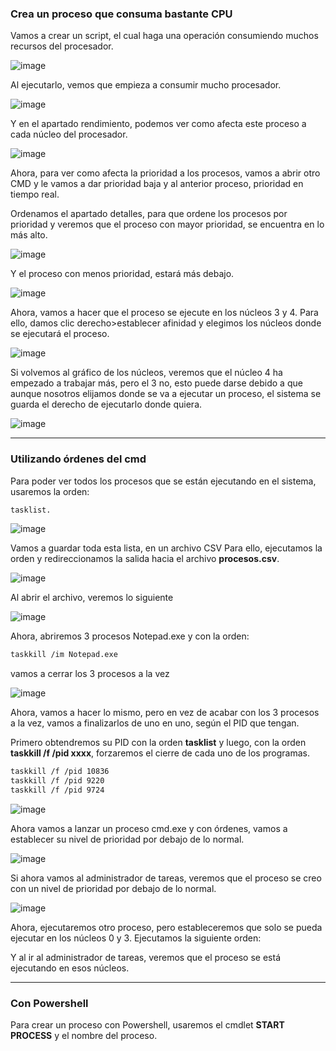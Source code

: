 ### Crea un proceso que consuma bastante CPU

Vamos a crear un script, el cual haga una operación consumiendo muchos recursos del procesador.

![image](https://github.com/user-attachments/assets/76adef98-ebd0-4d30-ba7c-ecb460119d8b)

Al ejecutarlo, vemos que empieza a consumir mucho procesador.

![image](https://github.com/user-attachments/assets/6a7cb25c-aada-4685-b7ed-f7049b039fa9)

Y en el apartado rendimiento, podemos ver como afecta este proceso a cada núcleo del procesador. 

![image](https://github.com/user-attachments/assets/a988918d-1943-40d7-b07a-f3baeffb7c35)

Ahora, para ver como afecta la prioridad a los procesos, vamos a abrir otro CMD y le vamos a dar prioridad baja y al anterior proceso, prioridad en tiempo real. 

Ordenamos el apartado detalles, para que ordene los procesos por prioridad y veremos que el proceso con mayor prioridad, se encuentra en lo más alto. 

![image](https://github.com/user-attachments/assets/c64a72dc-0d4d-4625-8204-a0406c758661)

Y el proceso con menos prioridad, estará más debajo.

![image](https://github.com/user-attachments/assets/054b4d83-4ebc-4401-b868-a49e4382eb1c)

Ahora, vamos a hacer que el proceso se ejecute en los núcleos 3 y 4. Para ello, damos clic derecho>establecer afinidad y elegimos los núcleos donde se ejecutará el proceso.

![image](https://github.com/user-attachments/assets/31e84725-dc5d-4baf-a9c1-a75cd3ee6bba)

Si volvemos al gráfico de los núcleos, veremos que el núcleo 4 ha empezado a trabajar más, pero el 3 no, esto puede darse debido a que aunque nosotros elijamos donde se va a ejecutar un proceso, el sistema se guarda el derecho de ejecutarlo donde quiera.

![image](https://github.com/user-attachments/assets/e504bbe9-6f2d-4cc4-a29a-00e36c1c738c)

---

### Utilizando órdenes del cmd

Para poder ver todos los procesos que se están ejecutando en el sistema, usaremos la orden:
```bash
tasklist.
```

![image](https://github.com/user-attachments/assets/1ccaaffa-e89b-46a2-9451-d42456188207)

Vamos a guardar toda esta lista, en un archivo CSV 
Para ello, ejecutamos la orden y redireccionamos la salida hacia el archivo **procesos.csv**.

![image](https://github.com/user-attachments/assets/732bfdcb-4067-4a32-be7e-11aaabd12d43)

Al abrir el archivo, veremos lo siguiente

![image](https://github.com/user-attachments/assets/fd10abf9-1c47-4093-ac22-840895b7a5c2)

Ahora, abriremos 3 procesos Notepad.exe y con la orden:
```bash
taskkill /im Notepad.exe
```
vamos a cerrar los 3 procesos a la vez

![image](https://github.com/user-attachments/assets/29647eb3-1036-4a21-bc4e-e3e51a683b80)

Ahora, vamos a hacer lo mismo, pero en vez de acabar con los 3 procesos a la vez, vamos a finalizarlos de uno en uno, según el PID que tengan. 

Primero obtendremos su PID con la orden **tasklist** y luego, con la orden **taskkill /f /pid xxxx**, forzaremos el cierre de cada uno de los programas.

```bash
taskkill /f /pid 10836
taskkill /f /pid 9220
taskkill /f /pid 9724
```

![image](https://github.com/user-attachments/assets/d6dd48bd-1b91-47d6-a9ea-30eae1524592)

Ahora vamos a lanzar un proceso cmd.exe y con órdenes, vamos a establecer su nivel de prioridad por debajo de lo normal.

![image](https://github.com/user-attachments/assets/17666bfc-f3b5-446b-869f-0f901608c0d0)

Si ahora vamos al administrador de tareas, veremos que el proceso se creo con un nivel de prioridad por debajo de lo normal. 

![image](https://github.com/user-attachments/assets/064067f5-20ab-4b32-8556-0b83ea44bcb0)

Ahora, ejecutaremos otro proceso, pero estableceremos que solo se pueda ejecutar en los núcleos 0 y 3.
Ejecutamos la siguiente orden: 

Y al ir al administrador de tareas, veremos que el proceso se está ejecutando en esos núcleos. 

---

### Con Powershell

Para crear un proceso con Powershell, usaremos el  cmdlet **START PROCESS** y el nombre del proceso.














































































































